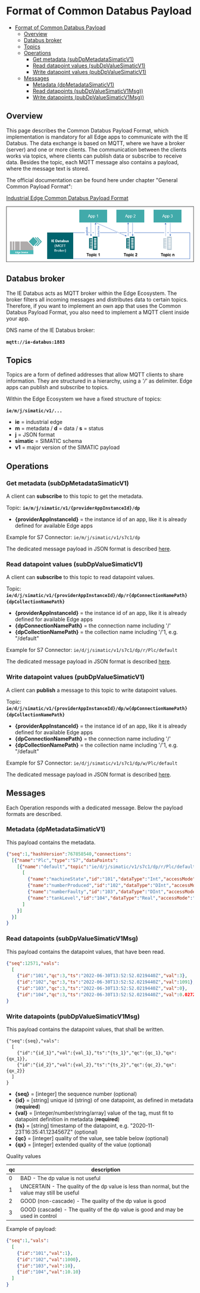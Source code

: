 # Format of Common Databus Payload

- [Format of Common Databus Payload](#format-of-common-databus-payload)
  - [Overview](#overview)
  - [Databus broker](#databus-broker)
  - [Topics](#topics)
  - [Operations](#operations)
    - [Get metadata (subDpMetadataSimaticV1)](#get-metadata-subdpmetadatasimaticv1)
    - [Read datapoint values (subDpValueSimaticV1)](#read-datapoint-values-subdpvaluesimaticv1)
    - [Write datapoint values (pubDpValueSimaticV1)](#write-datapoint-values-pubdpvaluesimaticv1)
  - [Messages](#messages)
    - [Metadata (dpMetadataSimaticV1)](#metadata-dpmetadatasimaticv1)
    - [Read datapoints (subDpValueSimaticV1Msg))](#read-datapoints-subdpvaluesimaticv1msg)
    - [Write datapoints (pubDpValueSimaticV1Msg))](#write-datapoints-pubdpvaluesimaticv1msg)
  
## Overview

This page describes the Common Databus Payload Format, which implementation is mandatory for all Edge apps to communicate with the IE Databus. The data exchange is based on MQTT, where we have a broker (server) and one or more clients. The communication between the clients works via topics, where clients can publish data or subscribe to receive data. Besides the topic, each MQTT message also contains a payload, where the message text is stored.

The official documentation can be found here under chapter "General Common Payload Format":

[Industrial Edge Common Databus Payload Format](https://industrial-edge.io/developer/systemapps/data-processing/databus/reference/index.html)

![mqtt](/docs/graphics/mqtt.png)

## Databus broker

The IE Databus acts as MQTT broker within the Edge Ecosystem. The broker filters all incoming messages and distributes data to certain topics. Therefore, if you want to implement an own app that uses the Common Databus Payload Format, you also need to implement a MQTT client inside your app.

DNS name of the IE Databus broker:

**`mqtt://ie-databus:1883`**

## Topics

Topics are a form of defined addresses that allow MQTT clients to share information. They are structured in a hierarchy, using a *'/'* as delimiter. Edge apps can publish and subscribe to topics.

Within the Edge Ecosystem we have a fixed structure of topics:

**`ie/m/j/simatic/v1/...`**

- **ie**      = industrial edge
- **m**       = metadata / **d** = data / **s** = status
- **j**       = JSON format
- **simatic** = SIMATIC schema
- **v1**      = major version of the SIMATIC payload

## Operations

### Get metadata (subDpMetadataSimaticV1)

A client can **subscribe** to this topic to get the metadata.

Topic: **`ie/m/j/simatic/v1/{providerAppInstanceId}/dp`**

- **{providerAppInstanceId}**     = the instance id of an app, like it is already defined for available Edge apps

Example for S7 Connector: `ie/m/j/simatic/v1/s7c1/dp`

The dedicated message payload in JSON format is described [here](#metadata-dpmetadatasimaticv1).

### Read datapoint values (subDpValueSimaticV1)

A client can **subscribe** to this topic to read datapoint values.

Topic: **`ie/d/j/simatic/v1/{providerAppInstanceId}/dp/r{dpConnectionNamePath}{dpCollectionNamePath}`**

- **{providerAppInstanceId}**     = the instance id of an app, like it is already defined for available Edge apps
- **{dpConnectionNamePath}**      = the connection name including '/'
- **{dpCollectionNamePath}**      = the collection name including '/'1, e.g. "/default"

Example for S7 Connector: `ie/d/j/simatic/v1/s7c1/dp/r/Plc/default`

The dedicated message payload in JSON format is described [here](#datapoints-subdpvaluesimaticv1msg).

### Write datapoint values (pubDpValueSimaticV1)

A client can **publish** a message to this topic to write datapoint values.

Topic: **`ie/d/j/simatic/v1/{providerAppInstanceId}/dp/w{dpConnectionNamePath}{dpCollectionNamePath}`**

- **{providerAppInstanceId}**     = the instance id of an app, like it is already defined for available Edge apps
- **{dpConnectionNamePath}**      = the connection name including '/'
- **{dpCollectionNamePath}**      = the collection name including '/'1, e.g. "/default"

Example for S7 Connector: `ie/d/j/simatic/v1/s7c1/dp/w/Plc/default`

The dedicated message payload in JSON format is described [here](#write-datapoints-pubDpValueSimaticV1Msg).

## Messages

Each Operation responds with a dedicated message. Below the payload formats are described.

### Metadata (dpMetadataSimaticV1)

This payload contains the metadata.

```json
{"seq":1,"hashVersion":767858540,"connections":
  [{"name":"Plc","type":"S7","dataPoints":
    [{"name":"default","topic":"ie/d/j/simatic/v1/s7c1/dp/r/Plc/default","publishType":"bulk","dataPointDefinitions":
      [
        {"name":"machineState","id":"101","dataType":"Int","accessMode":"rw","acquisitionCycleInMs":500,"acquisitionMode":"CyclicContinuous"},
        {"name":"numberProduced","id":"102","dataType":"DInt","accessMode":"rw","acquisitionCycleInMs":500,"acquisitionMode":"CyclicContinuous"},
        {"name":"numberFaulty","id":"103","dataType":"DInt","accessMode":"rw","acquisitionCycleInMs":500,"acquisitionMode":"CyclicContinuous"},
        {"name":"tankLevel","id":"104","dataType":"Real","accessMode":"rw","acquisitionCycleInMs":500,"acquisitionMode":"CyclicContinuous"}
      ]
    }]
  }]
}
```

### Read datapoints (subDpValueSimaticV1Msg)

This payload contains the datapoint values, that have been read.

```json
{"seq":12571,"vals":
  [
    {"id":"101","qc":3,"ts":"2022-06-30T13:52:52.0219440Z","val":3},
    {"id":"102","qc":3,"ts":"2022-06-30T13:52:52.0219440Z","val":1091},
    {"id":"103","qc":3,"ts":"2022-06-30T13:52:52.0219440Z","val":0},
    {"id":"104","qc":3,"ts":"2022-06-30T13:52:52.0219440Z","val":0.02729782462120056}]
}
```

### Write datapoints (pubDpValueSimaticV1Msg)

This payload contains the datapoint values, that shall be written.

```
{"seq":{seq},"vals":
  [
    {"id":"{id_1}","val":{val_1},"ts":"{ts_1}","qc":{qc_1},"qx":{qx_1}},
    {"id":"{id_2}","val":{val_2},"ts":"{ts_2}","qc":{qc_2},"qx":{qx_2}}
  ]
}
```

- **{seq}**     = [integer] the sequence number (optional)
- **{id}**    = [string] unique id (string) of one datapoint, as defined in metadata (**required**)
- **{val}**   = [integer/number/string/array] value of the tag, must fit to datapoint definition in metadata (**required**)
- **{ts}**      = [string] timestamp of the datapoint, e.g. "2020-11-23T16:35:41.1234567Z" (optional)
- **{qc}**      = [integer] quality of the value, see table below (optional)
- **{qx}**      = [integer] extended quality of the value (optional)

Quality values

qc    | description
----- | ------
0     | BAD - The dp value is not useful
1     | UNCERTAIN - The quality of the dp value is less than normal, but the value may still be useful
2     | GOOD (non-cascade) - The quality of the dp value is good
3     | GOOD (cascade) - The quality of the dp value is good and may be used in control

Example of payload:

```json
{"seq":1,"vals":
  [
    {"id":"101","val":1},
    {"id":"102","val":1000},
    {"id":"103","val":10},
    {"id":"104","val":10.10}
  ]
}
```
